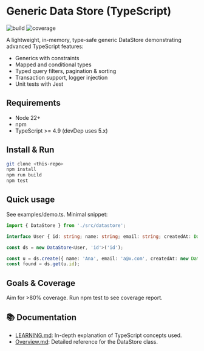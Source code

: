 # Generic Data Store (TypeScript)

![build](https://github.com/luckyhegde6/ts104/actions/workflows/ci.yml/badge.svg)
![coverage](https://img.shields.io/badge/coverage-90%25-brightgreen)

A lightweight, in-memory, type-safe generic DataStore demonstrating advanced TypeScript features:
- Generics with constraints
- Mapped and conditional types
- Typed query filters, pagination & sorting
- Transaction support, logger injection
- Unit tests with Jest

## Requirements
- Node 22+
- npm
- TypeScript >= 4.9 (devDep uses 5.x)

## Install & Run
```bash
git clone <this-repo>
npm install
npm run build
npm test
```

## Quick usage

See examples/demo.ts. Minimal snippet:
```typescript
import { DataStore } from './src/datastore';

interface User { id: string; name: string; email: string; createdAt: Date; }

const ds = new DataStore<User, 'id'>('id');

const u = ds.create({ name: 'Ana', email: 'a@x.com', createdAt: new Date() });
const found = ds.get(u.id);
```

## Goals & Coverage

Aim for >80% coverage. Run npm test to see coverage report.

## 📚 Documentation
- [LEARNING.md](./docs/LEARNING.md): In-depth explanation of TypeScript concepts used.
- [Overview.md](./docs/Overview.md): Detailed reference for the DataStore class.